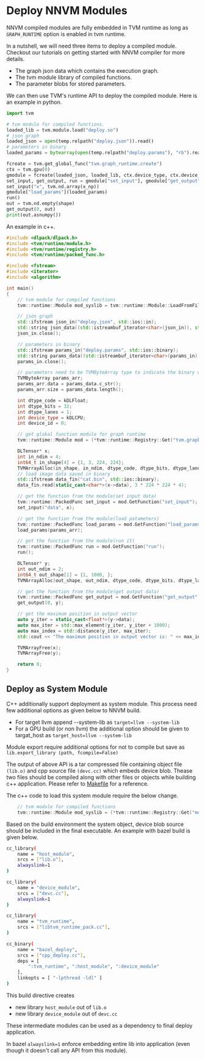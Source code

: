 # Deploy NNVM Modules
NNVM compiled modules are fully embedded in TVM runtime as long as ```GRAPH_RUNTIME``` option
is enabled in tvm runtime.


In a nutshell, we will need three items to deploy a compiled module.
Checkout our tutorials on getting started with NNVM compiler for more details.

- The graph json data which contains the execution graph.
- The tvm module library of compiled functions.
- The parameter blobs for stored parameters.

We can then use TVM's runtime API to deploy the compiled module.
Here is an example in python.

```python
import tvm

# tvm module for compiled functions.
loaded_lib = tvm.module.load("deploy.so")
# json graph
loaded_json = open(temp.relpath("deploy.json")).read()
# parameters in binary
loaded_params = bytearray(open(temp.relpath("deploy.params"), "rb").read())

fcreate = tvm.get_global_func("tvm.graph_runtime.create")
ctx = tvm.gpu(0)
gmodule = fcreate(loaded_json, loaded_lib, ctx.device_type, ctx.device_id)
set_input, get_output, run = gmodule["set_input"], gmodule["get_output"], gmodule["run"]
set_input("x", tvm.nd.array(x_np))
gmodule["load_params"](loaded_params)
run()
out = tvm.nd.empty(shape)
get_output(0, out)
print(out.asnumpy())
```

An example in c++.
```cpp
#include <dlpack/dlpack.h>
#include <tvm/runtime/module.h>
#include <tvm/runtime/registry.h>
#include <tvm/runtime/packed_func.h>

#include <fstream>
#include <iterator>
#include <algorithm>

int main()
{
    // tvm module for compiled functions
    tvm::runtime::Module mod_syslib = tvm::runtime::Module::LoadFromFile("deploy.so");

    // json graph
    std::ifstream json_in("deploy.json", std::ios::in);
    std::string json_data((std::istreambuf_iterator<char>(json_in)), std::istreambuf_iterator<char>());
    json_in.close();

    // parameters in binary
    std::ifstream params_in("deploy.params", std::ios::binary);
    std::string params_data((std::istreambuf_iterator<char>(params_in)), std::istreambuf_iterator<char>());
    params_in.close();

    // parameters need to be TVMByteArray type to indicate the binary data
    TVMByteArray params_arr;
    params_arr.data = params_data.c_str();
    params_arr.size = params_data.length();

    int dtype_code = kDLFloat;
    int dtype_bits = 32;
    int dtype_lanes = 1;
    int device_type = kDLCPU;
    int device_id = 0;

    // get global function module for graph runtime
    tvm::runtime::Module mod = (*tvm::runtime::Registry::Get("tvm.graph_runtime.create"))(json_data, mod_syslib, device_type, device_id);

    DLTensor* x;
    int in_ndim = 4;
    int64_t in_shape[4] = {1, 3, 224, 224};
    TVMArrayAlloc(in_shape, in_ndim, dtype_code, dtype_bits, dtype_lanes, device_type, device_id, &x);
    // load image data saved in binary
    std::ifstream data_fin("cat.bin", std::ios::binary);
    data_fin.read(static_cast<char*>(x->data), 3 * 224 * 224 * 4);

    // get the function from the module(set input data)
    tvm::runtime::PackedFunc set_input = mod.GetFunction("set_input");
    set_input("data", x);

    // get the function from the module(load patameters)
    tvm::runtime::PackedFunc load_params = mod.GetFunction("load_params");
    load_params(params_arr);

    // get the function from the module(run it)
    tvm::runtime::PackedFunc run = mod.GetFunction("run");
    run();

    DLTensor* y;
    int out_ndim = 2;
    int64_t out_shape[1] = {1, 1000, };
    TVMArrayAlloc(out_shape, out_ndim, dtype_code, dtype_bits, dtype_lanes, device_type, device_id, &y);

    // get the function from the module(get output data)
    tvm::runtime::PackedFunc get_output = mod.GetFunction("get_output");
    get_output(0, y);

    // get the maximum position in output vector
    auto y_iter = static_cast<float*>(y->data);
    auto max_iter = std::max_element(y_iter, y_iter + 1000);
    auto max_index = std::distance(y_iter, max_iter);
    std::cout << "The maximum position in output vector is: " << max_index << std::endl;

    TVMArrayFree(x);
    TVMArrayFree(y);

    return 0;
}
```

## Deploy as System Module
C++ additionally support deployment as system module.
This process need few additional options as given below to NNVM build.

- For target llvm append --system-lib as ```target=llvm --system-lib```
- For a GPU build (or non llvm) the additional option should be given to targat_host as ```target_host=llvm --system-lib```

Module export require additional options for not to compile but save as ```lib.export_library (path, fcompile=False)```

The output of above API is a tar compressed file containing object file ```(lib.o)``` and cpp source file ```(devc.cc)``` which embeds device blob. Thease two files should be compiled along with other files or objects while building c++ application.
Please refer to [Makefile](https://github.com/dmlc/tvm/tree/master/apps/howto_deploy/Makefile#L32) for a reference.

The c++ code to load this system module require the below change.

```cpp
    // tvm module for compiled functions
    tvm::runtime::Module mod_syslib = (*tvm::runtime::Registry::Get("module._GetSystemLib"))();
```

Based on the build environment the system object, device blob source should be included in the final executable. An example with bazel build is given below.
```bash
cc_library(
    name = "host_module",
    srcs = ["lib.o"],
    alwayslink=1
)

cc_library(
    name = "device_module",
    srcs = ["devc.cc"],
    alwayslink=1
)

cc_library(
    name = "tvm_runtime",
    srcs = ["libtvm_runtime_pack.cc"],
)

cc_binary(
    name = "bazel_deploy",
    srcs = ["cpp_deploy.cc"],
    deps = [
        ":tvm_runtime", ":host_module", ":device_module"
    ],
    linkopts = [ "-lpthread -ldl" ]
)

```

This build directive creates
- new library ```host_module``` out of ```lib.o```
- new library ```device_module``` out of ```devc.cc```

These intermediate modules can be used as a dependency to final deploy application.

In bazel ```alwayslink=1``` enforce embedding entire lib into application (even though it doesn't call any API from this module).
